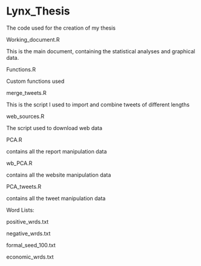 # Lynx_Thesis
The code used for the creation of my thesis


Working_document.R

This is the main document, containing the statistical analyses and graphical
data. 


Functions.R

Custom functions used 


merge_tweets.R

This is the script I used to import and combine tweets of different lengths


web_sources.R

The script used to download web data


PCA.R 

contains all the report manipulation data


wb_PCA.R

contains all the website manipulation data


PCA_tweets.R

contains all the tweet manipulation data


Word Lists:

positive_wrds.txt

negative_wrds.txt

formal_seed_100.txt

economic_wrds.txt
